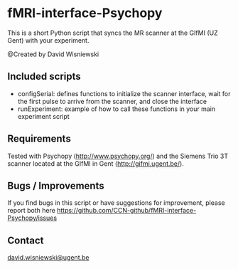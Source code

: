 # fMRI-interface-Psychopy
This is a short Python script that syncs the MR scanner at the GIfMI (UZ Gent) with your experiment.  

@Created by David Wisniewski

## Included scripts 
- configSerial: defines functions to initialize the scanner interface, wait for the first pulse to arrive from the scanner, and close the interface
- runExperiment: example of how to call these functions in your main experiment script

## Requirements
Tested with Psychopy (http://www.psychopy.org/) and the Siemens Trio 3T scanner located at the GIfMI in Gent (http://gifmi.ugent.be/). 

## Bugs / Improvements
If you find bugs in this script or have suggestions for improvement, please report both here https://github.com/CCN-github/fMRI-interface-Psychopy/issues

## Contact
david.wisniewski@ugent.be
